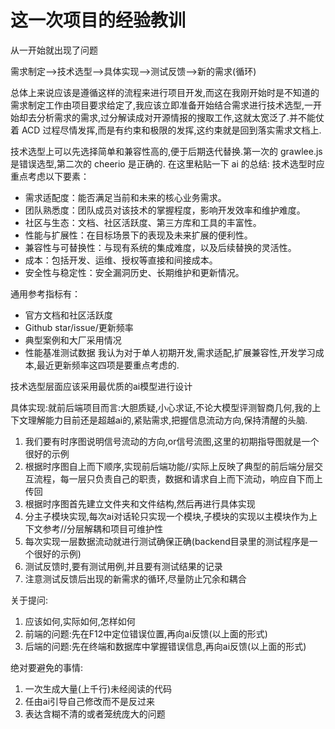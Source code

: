 # 这一次项目的经验教训

从一开始就出现了问题

需求制定-->技术选型-->具体实现-->测试反馈-->新的需求(循环)

总体上来说应该是遵循这样的流程来进行项目开发,而这在我刚开始时是不知道的
需求制定工作由项目要求给定了,我应该立即准备开始结合需求进行技术选型,一开始却去分析需求的需求,过分解读成对开源情报的搜取工作,这就太宽泛了.并不能仗着 ACD 过程尽情发挥,而是有约束和极限的发挥,这约束就是回到落实需求文档上.

技术选型上可以先选择简单和兼容性高的,便于后期迭代替换.第一次的 grawlee.js 是错误选型,第二次的 cheerio 是正确的.
在这里粘贴一下 ai 的总结:
技术选型时应重点考虑以下要素：

- 需求适配度：能否满足当前和未来的核心业务需求。
- 团队熟悉度：团队成员对该技术的掌握程度，影响开发效率和维护难度。
- 社区与生态：文档、社区活跃度、第三方库和工具的丰富性。
- 性能与扩展性：在目标场景下的表现及未来扩展的便利性。
- 兼容性与可替换性：与现有系统的集成难度，以及后续替换的灵活性。
- 成本：包括开发、运维、授权等直接和间接成本。
- 安全性与稳定性：安全漏洞历史、长期维护和更新情况。

通用参考指标有：

- 官方文档和社区活跃度
- Github star/issue/更新频率
- 典型案例和大厂采用情况
- 性能基准测试数据
  我认为对于单人初期开发,需求适配,扩展兼容性,开发学习成本,最近更新频率这四项是要重点考虑的.

技术选型层面应该采用最优质的ai模型进行设计

具体实现:就前后端项目而言:大胆质疑,小心求证,不论大模型评测智商几何,我的上下文理解能力目前还是超越ai的,紧贴需求,把握信息流动方向,保持清醒的头脑.
1. 我们要有时序图说明信号流动的方向,or信号流图,这里的初期指导图就是一个很好的示例
2. 根据时序图自上而下顺序,实现前后端功能//实际上反映了典型的前后端分层交互流程，每一层只负责自己的职责，数据和请求自上而下流动，响应自下而上传回
3. 根据时序图首先建立文件夹和文件结构,然后再进行具体实现
4. 分主子模块实现,每次ai对话轮只实现一个模块,子模块的实现以主模块作为上下文参考//分层解耦和项目可维护性
5. 每次实现一层数据流动就进行测试确保正确(backend目录里的测试程序是一个很好的示例)
6. 测试反馈时,要有测试用例,并且要有测试结果的记录
7. 注意测试反馈后出现的新需求的循环,尽量防止冗余和耦合

关于提问:
1. 应该如何,实际如何,怎样如何
2. 前端的问题:先在F12中定位错误位置,再向ai反馈(以上面的形式)
3. 后端的问题:先在终端和数据库中掌握错误信息,再向ai反馈(以上面的形式)

绝对要避免的事情:
1. 一次生成大量(上千行)未经阅读的代码
2. 任由ai引导自己修改而不是反过来
3. 表达含糊不清的或者笼统庞大的问题